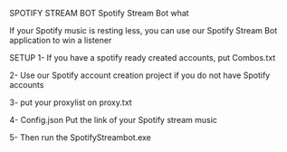 SPOTIFY STREAM BOT
Spotify Stream Bot what

If your Spotify music is resting less, you can use our Spotify Stream Bot application to win a listener

SETUP
1- If you have a spotify ready created accounts, put Combos.txt

2- Use our Spotify account creation project if you do not have Spotify accounts

3- put your proxylist on proxy.txt

4- Config.json Put the link of your Spotify stream music

5- Then run the SpotifyStreambot.exe
